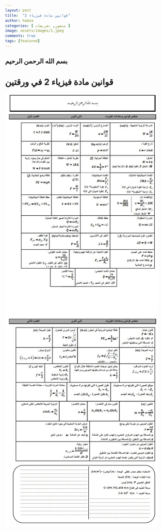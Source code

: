 ```yaml
---
layout: post
title:  "قوانين مادة فيزياء 2"
author: hamza
categories: [ منشور, تعريفات ]
image: assets/images/1.jpeg
comments: true
tags: [featured]
---
```


## بسم الله الرحمن الرحيم
# قوانين مادة فيزياء 2 في ورقتين

![الورقة الأولى](assets/images/1.jpeg)
![الورقة الثانية](assets/images/2.jpeg)
